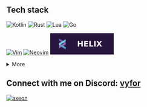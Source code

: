 <h2 align="left">Tech stack</h3>
<p>
  <img src="https://img.shields.io/badge/kotlin-%237F52FF.svg?style=for-the-badge&amp;logo=kotlin&amp;logoColor=white" alt="Kotlin">
  <img src="https://img.shields.io/badge/rust-%23000000.svg?style=for-the-badge&amp;logo=rust&amp;logoColor=white" alt="Rust">
  <img src="https://img.shields.io/badge/lua-%232C2D72.svg?style=for-the-badge&amp;logo=lua&amp;logoColor=white" alt="Lua">
  <img src="https://img.shields.io/badge/go-%2300ADD8.svg?style=for-the-badge&amp;logo=go&amp;logoColor=white" alt="Go">
</p>
<p>
  <a href="https://www.vim.org/"><img src="https://img.shields.io/badge/Vim-019733?logo=vim&amp;logoColor=white&amp;style=for-the-badge" alt="Vim"></a>
  <a href="https://neovim.io/"><img src="https://img.shields.io/badge/Neovim-116aab.svg?&amp;style=for-the-badge&amp;logo=neovim&amp;logoColor=white" alt="Neovim"></a>
  <a href="https://helix-editor.com/"><img src="./assets/helix-logo.svg" alt="Helix"></a>
</p>
<details>
  <summary>More</summary>
  <p>
    <img src="https://img.shields.io/badge/java-%23ED8B00.svg?style=for-the-badge&amp;logo=openjdk&amp;logoColor=white" alt="Java">
    <img src="https://img.shields.io/badge/python-3670A0?style=for-the-badge&amp;logo=python&amp;logoColor=ffdd54" alt="Python">
    <img src="https://img.shields.io/badge/PowerShell-%235391FE.svg?style=for-the-badge&amp;logo=powershell&amp;logoColor=white" alt="PowerShell">
  </p>
  <p>
    <img src="https://img.shields.io/badge/html5-%23E34F26.svg?style=for-the-badge&amp;logo=html5&amp;logoColor=white" alt="HTML5">
    <img src="https://img.shields.io/badge/css3-%231572B6.svg?style=for-the-badge&amp;logo=css3&amp;logoColor=white" alt="CSS3">
    <img src="https://img.shields.io/badge/javascript-%23323330.svg?style=for-the-badge&amp;logo=javascript&amp;logoColor=%23F7DF1E" alt="JavaScript">
    <img src="https://img.shields.io/badge/typescript-%23007ACC.svg?style=for-the-badge&amp;logo=typescript&amp;logoColor=white" alt="TypeScript">
  </p>
  <p>
    <img src="https://img.shields.io/badge/react-%2320232a.svg?style=for-the-badge&amp;logo=react&amp;logoColor=%2361DAFB" alt="React">
    <img src="./assets/qwik-logo.svg" alt="Qwik">
    <img src="https://img.shields.io/badge/express.js-%23404d59.svg?style=for-the-badge&amp;logo=express&amp;logoColor=%2361DAFB" alt="Express.js">
    <img src="https://img.shields.io/badge/nestjs-%23E0234E.svg?style=for-the-badge&amp;logo=nestjs&amp;logoColor=white" alt="NestJS">
    <img src="https://img.shields.io/badge/angular-%23DD0031.svg?style=for-the-badge&amp;logo=angular&amp;logoColor=white" alt="Angular">
    <img src="https://img.shields.io/badge/SASS-hotpink.svg?style=for-the-badge&amp;logo=SASS&amp;logoColor=white" alt="SASS">
    <img src="https://img.shields.io/badge/tailwindcss-%2338B2AC.svg?style=for-the-badge&amp;logo=tailwind-css&amp;logoColor=white" alt="TailwindCSS">
    <img src="https://img.shields.io/badge/NPM-%23CB3837.svg?style=for-the-badge&amp;logo=npm&amp;logoColor=white" alt="NPM">
    <img src="https://img.shields.io/badge/yarn-%232C8EBB.svg?style=for-the-badge&amp;logo=yarn&amp;logoColor=white" alt="Yarn">
  </p>
  <p>
    <img src="https://img.shields.io/badge/postgres-%23316192.svg?style=for-the-badge&amp;logo=postgresql&amp;logoColor=white" alt="Postgres">
    <img src="https://img.shields.io/badge/mysql-%2300000f.svg?style=for-the-badge&amp;logo=mysql&amp;logoColor=white" alt="MySQL">
    <img src="https://img.shields.io/badge/sqlite-%2307405e.svg?style=for-the-badge&amp;logo=sqlite&amp;logoColor=white" alt="SQLite">
    <img src="https://img.shields.io/badge/MongoDB-%234ea94b.svg?style=for-the-badge&amp;logo=mongodb&amp;logoColor=white" alt="MongoDB">
    <img src="https://img.shields.io/badge/docker-%230db7ed.svg?style=for-the-badge&amp;logo=docker&amp;logoColor=white" alt="Docker">
    <img src="https://img.shields.io/badge/Postman-FF6C37?style=for-the-badge&amp;logo=postman&amp;logoColor=white" alt="Postman">
    <img src="https://img.shields.io/badge/Gradle-02303A.svg?style=for-the-badge&amp;logo=Gradle&amp;logoColor=white" alt="Gradle">
    <img src="https://img.shields.io/badge/Maven-C71A36?style=for-the-badge&amp;logo=apachemaven&amp;logoColor=white" alt="Maven">
  </p>
</details>

<h2 align="left">Connect with me on Discord: <a href="https://discord.com/users/446729269872427018" title="vyfor">vyfor</a></h2>
<a href="https://discord.gg/mw27xdA3wh"><img src="https://discord.com/api/guilds/1075450745232564245/widget.png?style=banner3" alt="axeon"/></a>
